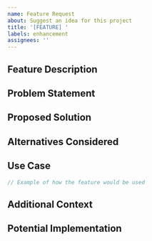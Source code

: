 ```yaml
---
name: Feature Request
about: Suggest an idea for this project
title: '[FEATURE] '
labels: enhancement
assignees: ''
---
```


## Feature Description

<!-- A clear and concise description of the feature you'd like to see -->

## Problem Statement

<!-- Is your feature request related to a problem? Please describe. -->
<!-- e.g., "I'm always frustrated when..." -->

## Proposed Solution

<!-- Describe the solution you'd like -->

## Alternatives Considered

<!-- Describe any alternative solutions or features you've considered -->

## Use Case

<!-- Describe your use case and how this feature would help -->

```rust
// Example of how the feature would be used
```

## Additional Context

<!-- Add any other context, mockups, or examples about the feature request here -->

## Potential Implementation

<!-- Optional: If you have ideas about how this could be implemented -->
